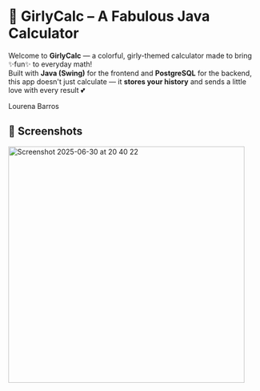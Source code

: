 # 💅 GirlyCalc – A Fabulous Java Calculator

Welcome to **GirlyCalc** — a colorful, girly-themed calculator made to bring ✨fun✨ to everyday math!  
Built with **Java (Swing)** for the frontend and **PostgreSQL** for the backend, this app doesn't just calculate — it **stores your history** and sends a little love with every result 💕

Lourena Barros 

## 📸 Screenshots


<img width="472" alt="Screenshot 2025-06-30 at 20 40 22" src="https://github.com/user-attachments/assets/a6b1f9d2-9b32-4b67-b6c0-feb3f190f791" />


